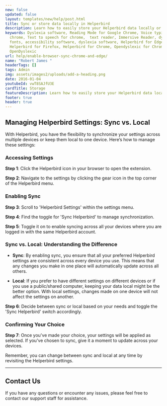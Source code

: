 ```yaml
---
new: false
updated: false
layout: templates/new/help/post.html
title: Sync or store data locally in Helperbird
description: Learn how to easily store your Helperbird data locally or sync across browsers.
keywords: Dyslexia software, Reading Mode for Google Chrome, Voice typing for
  chrome, Text to speech for chrome,  text reader, Immersive Reader, dyslexia
  fonts, accessibility software, dyslexia software, Helperbird for Edge,
  Helperbird for Firefox, Helperbird for Chrome, Opendyslexic for Chrome,
  OpenDyslexic
url: help/enable-browser-sync-chrome-and-edge/
name: "Robert James "
headerTags: []
tags: Admin
img: assets/images2/uploads/add-a-heading.png
date: 2016-01-04
youtubeId: vwT8SAJfU3E
cardTitle: Storage
featureDescription: Learn how to easily store your Helperbird data locally or sync across browsers.
footer: true
header: true
---
```


## Managing Helperbird Settings: Sync vs. Local

With Helperbird, you have the flexibility to synchronize your settings across multiple devices or keep them local to one device. Here’s how to manage these settings:

### Accessing Settings

**Step 1**: Click the Helperbird icon in your browser to open the extension.

**Step 2**: Navigate to the settings by clicking the gear icon in the top corner of the Helperbird menu.

### Enabling Sync

**Step 3**: Scroll to 'Helperbird Settings' within the settings menu.

**Step 4**: Find the toggle for 'Sync Helperbird' to manage synchronization.

**Step 5**: Toggle it on to enable syncing across all your devices where you are logged in with the same Helperbird account.

### Sync vs. Local: Understanding the Difference

- **Sync**: By enabling sync, you ensure that all your preferred Helperbird settings are consistent across every device you use. This means that any changes you make in one place will automatically update across all others.

- **Local**: If you prefer to have different settings on different devices or if you use a public/shared computer, keeping your data local might be the better option. With local settings, changes made on one device will not affect the settings on another.

**Step 6**: Decide between sync or local based on your needs and toggle the 'Sync Helperbird' switch accordingly.

### Confirming Your Choice

**Step 7**: Once you've made your choice, your settings will be applied as selected. If you've chosen to sync, give it a moment to update across your devices.

Remember, you can change between sync and local at any time by revisiting the Helperbird settings.


---

## Contact Us

If you have any questions or encounter any issues, please feel free to contact our support staff for assistance.
